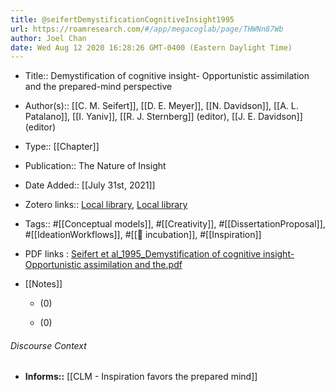 ```yaml
---
title: @seifertDemystificationCognitiveInsight1995
url: https://roamresearch.com/#/app/megacoglab/page/THWNn87Wb
author: Joel Chan
date: Wed Aug 12 2020 16:28:26 GMT-0400 (Eastern Daylight Time)
---
```


- Title:: Demystification of cognitive insight- Opportunistic assimilation and the prepared-mind perspective
- Author(s):: [[C. M. Seifert]], [[D. E. Meyer]], [[N. Davidson]], [[A. L. Patalano]], [[I. Yaniv]], [[R. J. Sternberg]] (editor), [[J. E. Davidson]] (editor)
- Type:: [[Chapter]]
- Publication:: The Nature of Insight
- Date Added:: [[July 31st, 2021]]
- Zotero links:: [Local library](zotero://select/groups/2451508/items/H96N5DH8), [Local library](https://www.zotero.org/groups/2451508/items/H96N5DH8)
- Tags:: #[[Conceptual models]], #[[Creativity]], #[[DissertationProposal]], #[[IdeationWorkflows]], #[[🧱 incubation]], #[[Inspiration]]
- PDF links : [Seifert et al_1995_Demystification of cognitive insight- Opportunistic assimilation and the.pdf](zotero://open-pdf/groups/2451508/items/9TMM5TTT)
- [[Notes]]

    - (0)

    - (0)

###### Discourse Context

- **Informs::** [[CLM - Inspiration favors the prepared mind]]
